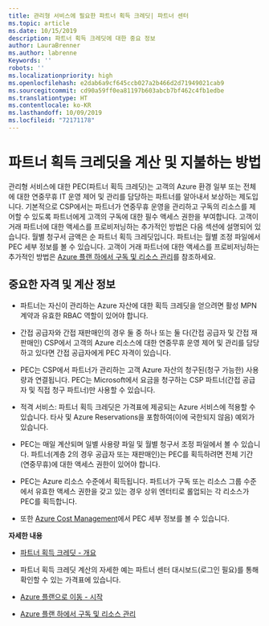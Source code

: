 ```yaml
---
title: 관리형 서비스에 필요한 파트너 획득 크레딧| 파트너 센터
ms.topic: article
ms.date: 10/15/2019
description: 파트너 획득 크레딧에 대한 중요 정보
author: LauraBrenner
ms.author: labrenne
Keywords: ''
robots: ''
ms.localizationpriority: high
ms.openlocfilehash: e2dab6a9cf645ccb027a2b466d2d71949021cab9
ms.sourcegitcommit: cd90a59ff0ea81197b603abcb7bf462c4fb1edbe
ms.translationtype: HT
ms.contentlocale: ko-KR
ms.lasthandoff: 10/09/2019
ms.locfileid: "72171178"
---
```

# <a name="how-the-partner-earned-credit-is-calculated-and-paid"></a>파트너 획득 크레딧을 계산 및 지불하는 방법

관리형 서비스에 대한 PEC(파트너 획득 크레딧)는 고객의 Azure 환경 일부 또는 전체에 대한 연중무휴 IT 운영 제어 및 관리를 담당하는 파트너를 알아내서 보상하는 제도입니다. 기본적으로 CSP에서는 파트너가 연중무휴 운영을 관리하고 구독의 리소스를 제어할 수 있도록 파트너에게 고객의 구독에 대한 필수 액세스 권한을 부여합니다. 고객이 거래 파트너에 대한 액세스를 프로비저닝하는 추가적인 방법은 다음 섹션에 설명되어 있습니다. 월별 청구서 금액은 순 파트너 획득 크레딧입니다. 파트너는 월별 조정 파일에서 PEC 세부 정보를 볼 수 있습니다. 고객이 거래 파트너에 대한 액세스를 프로비저닝하는 추가적인 방법은 [Azure 플랜 하에서 구독 및 리소스 관리](azure-plan-manage.md)를 참조하세요.

## <a name="important-eligibility-and-calculation-information"></a>중요한 자격 및 계산 정보

- 파트너는 자신이 관리하는 Azure 자산에 대한 획득 크레딧을 얻으려면 활성 MPN 계약과 유효한 RBAC 역할이 있어야 합니다. 

- 간접 공급자와 간접 재판매인의 경우 둘 중 하나 또는 둘 다(간접 공급자 및 간접 재판매인) CSP에서 고객의 Azure 리소스에 대한 연중무휴 운영 제어 및 관리를 담당하고 있다면 간접 공급자에게 PEC 자격이 있습니다.

- PEC는 CSP에서 파트너가 관리하는 고객 Azure 자산의 청구된(청구 가능한) 사용량과 연결됩니다. PEC는 Microsoft에서 요금을 청구하는 CSP 파트너(간접 공급자 및 직접 청구 파트너)만 사용할 수 있습니다. 

- 적격 서비스: 파트너 획득 크레딧은 가격표에 제공되는 Azure 서비스에 적용할 수 있습니다.  타사 및 Azure Reservations을 포함하여(이에 국한되지 않음) 예외가 있습니다. 

- PEC는 매일 계산되며 일별 사용량 파일 및 월별 청구서 조정 파일에서 볼 수 있습니다. 파트너(계층 2의 경우 공급자 또는 재판매인)는 PEC를 획득하려면 전체 기간(연중무휴)에 대한 액세스 권한이 있어야 합니다.  

- PEC는 Azure 리소스 수준에서 획득됩니다. 파트너가 구독 또는 리소스 그룹 수준에서 유효한 액세스 권한을 갖고 있는 경우 상위 엔터티로 롤업되는 각 리소스가 PEC를 획득합니다.  

- 또한 [Azure Cost Management](https://go.microsoft.com/fwlink/?linkid=2106482)에서 PEC 세부 정보를 볼 수 있습니다.

 
 **자세한 내용**

- [파트너 획득 크레딧 - 개요](partner-earned-credit.md)

- 파트너 획득 크레딧 계산의 자세한 예는 파트너 센터 대시보드(로그인 필요)를 통해 확인할 수 있는 가격표에 있습니다.

- [Azure 플랜으로 이동 - 시작](azure-plan-get-started.md)

- [Azure 플랜 하에서 구독 및 리소스 관리](azure-plan-manage.md)

